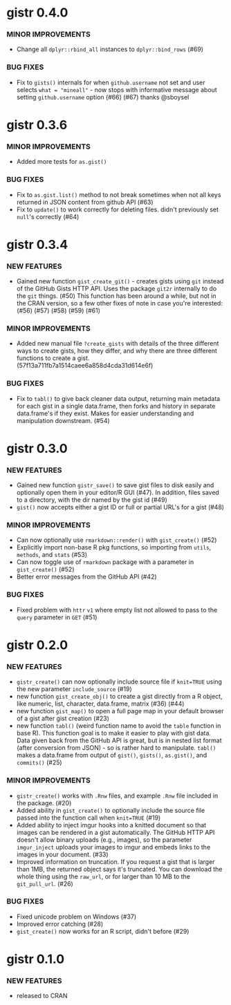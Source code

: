 gistr 0.4.0
===============

### MINOR IMPROVEMENTS

* Change all `dplyr::rbind_all` instances to `dplyr::bind_rows` (#69)

### BUG FIXES

* Fix to `gists()` internals for when `github.username` not set 
and user selects `what = "mineall"` - now stops with informative
message about setting `github.username` option (#66) (#67) thanks @sboysel


gistr 0.3.6
===============

### MINOR IMPROVEMENTS

* Added more tests for `as.gist()`

### BUG FIXES

* Fix to `as.gist.list()` method to not break sometimes when not all keys
returned in JSON content from github API (#63)
* Fix to `update()` to work correctly for deleting files. didn't previously
set `null`'s correctly (#64)

gistr 0.3.4
===============

### NEW FEATURES

* Gained new function `gist_create_git()` - creates gists using `git` 
instead of the GitHub Gists HTTP API. Uses the package `git2r` 
internally to do the `git` things. (#50) This function has been 
around a while, but not in the CRAN version, so a few other fixes
of note in case you're interested: (#56) (#57) (#58) (#59) (#61)

### MINOR IMPROVEMENTS

* Added new manual file `?create_gists` with details of the three different
ways to create gists, how they differ, and why there are three different
functions to create a gist. (57f13a711fb7a1514caee6a858d4cda31d614e6f)

### BUG FIXES

* Fix to `tabl()` to give back cleaner data output, returning main
metadata for each gist in a single data.frame, then forks and 
history in separate data.frame's if they exist. Makes for easier 
understanding and manipulation downstream. (#54)

gistr 0.3.0
===============

### NEW FEATURES

* Gained new function `gistr_save()` to save gist files to disk easily and optionally open them in your editor/R GUI (#47). In addition, files saved to a directory, with the dir named by the gist id (#49)
* `gist()` now accepts either a gist ID or full or partial URL's for a gist (#48)

### MINOR IMPROVEMENTS

* Can now optionally use `rmarkdown::render()` with `gist_create()` (#52)
* Explicitly import non-base R pkg functions, so importing from `utils`, `methods`, and `stats` (#53)
* Can now toggle use of `rmarkdown` package with a parameter in `gist_create()` (#52)
* Better error messages from the GitHub API (#42)

### BUG FIXES

* Fixed problem with `httr` `v1` where empty list not allowed to pass to 
the `query` parameter in `GET` (#51)

gistr 0.2.0
===============

### NEW FEATURES

* `gistr_create()` can now optionally include source file if `knit=TRUE` using the new
parameter `include_source` (#19)
* new function `gist_create_obj()` to create a gist directly from a R object, like
numeric, list, character, data.frame, matrix (#36) (#44)
* new function `gist_map()` to open a full page map in your default browser of a gist
after gist creation (#23)
* new function `tabl()` (weird function name to avoid the `table` function in base R).
This function goal is to make it easier to play with gist data. Data given back from the
GitHub API is great, but is in nested list format (after conversion from JSON) - so
is rather hard to manipulate. `tabl()` makes a data.frame from output of `gist()`,
`gists()`, `as.gist()`, and `commits()` (#25)

### MINOR IMPROVEMENTS

* `gistr_create()` works with `.Rnw` files, and example `.Rnw` file included in the package. (#20)
* Added ability in `gist_create()` to optionally include the source file passed into
the function call when `knit=TRUE` (#19)
* Added ability to inject imgur hooks into a knitted document so that images can be rendered in a gist automatically. The GitHub HTTP API doesn't allow binary uploads
(e.g., images), so the parameter `imgur_inject` uploads your images to imgur
and embeds links to the images in your document. (#33)
* Improved information on truncation. If you request a gist that is larger than 1MB,
the returned object says it's truncated. You can download the whole thing using
the `raw_url`, or for larger than 10 MB to the `git_pull_url`. (#26)

### BUG FIXES

* Fixed unicode problem on Windows (#37)
* Improved error catching (#28)
* `gist_create()` now works for an R script, didn't before (#29)

gistr 0.1.0
===============

### NEW FEATURES

* released to CRAN
